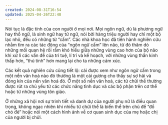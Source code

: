 ```yaml
---
created: 2024-08-31T16:54
updated: 2025-04-26T22:48
---
```

Nói tục là đặc tính của con người ở mọi nơi. Mọi ngôn ngữ, dù là phương ngữ hay thổ ngữ, là sinh ngữ hay tử ngữ, nói bởi hàng triệu người hay chỉ một bộ lạc nhỏ, đều có những từ “cấm”. Các nhà khoa học đã tiến hành nghiên cứu nhằm tìm ra các tác động của “ngôn ngữ cấm” lên não, từ đó thăm dò những mối quan hệ rối rắm khó hiểu giữa những vùng cao hơn của bộ não khi xử lí các vấn đề của trí tuệ, lí trí và kế hoạch, với những vùng thần kinh thấp hơn, “thú tính” hơn mang lại cho ta những cảm xúc.

Các kết quả nghiên cứu cũng tiết lộ: cái được xem như ngôn ngữ cấm trong một nền văn hoá nào đó thường là một cái gương cho thấy sự sợ hãi và đóng kín của nền văn hoá đó. Ở một số nền văn hoá, các từ chửi thề thường được rút ra chủ yếu từ các chức năng tình dục và các bộ phận trên cơ thể hoặc từ những vùng tôn giáo.

Ở những xã hội nơi sự trinh tiết và danh dự của người phụ nữ là điều quan trọng, không ngạc nhiên khi nhiều từ chửi thề là biến thể trên chủ đề “đồ chó đẻ” hoặc nói một cách hình ảnh về cơ quan sinh dục của mẹ hoặc chị của người bị chửi.

